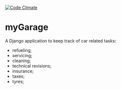[![Code Climate](https://codeclimate.com/github/cdDiaCo/myGarage/badges/gpa.svg)](https://codeclimate.com/github/cdDiaCo/myGarage)

# myGarage
A Django application to keep track of car related tasks:
 - refueling;
 - servicing;
 - cleaning;
 - technical revisions;
 - insurance;
 - taxes;
 - tyres;
